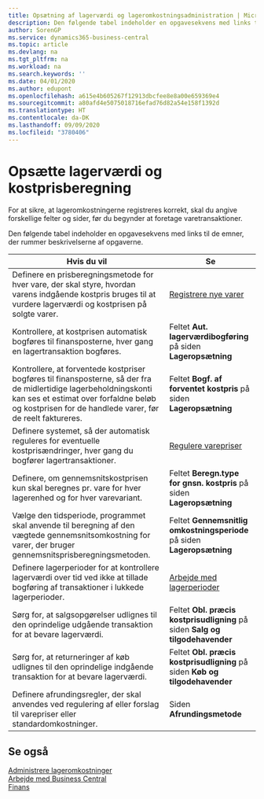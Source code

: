 ```yaml
---
title: Opsætning af lagerværdi og lageromkostningsadministration | Microsoft Docs
description: Den følgende tabel indeholder en opgavesekvens med links til de emner, der rummer beskrivelserne af opgaverne.
author: SorenGP
ms.service: dynamics365-business-central
ms.topic: article
ms.devlang: na
ms.tgt_pltfrm: na
ms.workload: na
ms.search.keywords: ''
ms.date: 04/01/2020
ms.author: edupont
ms.openlocfilehash: a615e4b605267f12913dbcfee8e8a00e659369e4
ms.sourcegitcommit: a80afd4e5075018716efad76d82a54e158f1392d
ms.translationtype: HT
ms.contentlocale: da-DK
ms.lasthandoff: 09/09/2020
ms.locfileid: "3780406"
---
```

# <a name="setting-up-inventory-valuation-and-costing"></a>Opsætte lagerværdi og kostprisberegning
For at sikre, at lageromkostningerne registreres korrekt, skal du angive forskellige felter og sider, før du begynder at foretage varetransaktioner.

Den følgende tabel indeholder en opgavesekvens med links til de emner, der rummer beskrivelserne af opgaverne.

|**Hvis du vil**|**Se**|  
|------------|-------------|  
|Definere en prisberegningsmetode for hver vare, der skal styre, hvordan varens indgående kostpris bruges til at vurdere lagerværdi og kostprisen på solgte varer.|[Registrere nye varer](inventory-how-register-new-items.md)|  
|Kontrollere, at kostprisen automatisk bogføres til finansposterne, hver gang en lagertransaktion bogføres.|Feltet **Aut. lagerværdibogføring** på siden **Lageropsætning**|  
|Kontrollere, at forventede kostpriser bogføres til finansposterne, så der fra de midlertidige lagerbeholdningskonti kan ses et estimat over forfaldne beløb og kostprisen for de handlede varer, før de reelt faktureres.|Feltet **Bogf. af forventet kostpris** på siden **Lageropsætning**|  
|Definere systemet, så der automatisk reguleres for eventuelle kostprisændringer, hver gang du bogfører lagertransaktioner.|[Regulere varepriser](inventory-how-adjust-item-costs.md)|  
|Definere, om gennemsnitskostprisen kun skal beregnes pr. vare for hver lagerenhed og for hver varevariant.|Feltet **Beregn.type for gnsn. kostpris** på siden **Lageropsætning**|  
|Vælge den tidsperiode, programmet skal anvende til beregning af den vægtede gennemsnitsomkostning for varer, der bruger gennemsnitsprisberegningsmetoden.|Feltet **Gennemsnitlig omkostningsperiode** på siden **Lageropsætning**|  
|Definere lagerperioder for at kontrollere lagerværdi over tid ved ikke at tillade bogføring af transaktioner i lukkede lagerperioder.|[Arbejde med lagerperioder](finance-how-to-work-with-inventory-periods.md)|  
|Sørg for, at salgsopgørelser udlignes til den oprindelige udgående transaktion for at bevare lagerværdi.|Feltet **Obl. præcis kostprisudligning** på siden **Salg og tilgodehavender**|  
|Sørg for, at returneringer af køb udlignes til den oprindelige indgående transaktion for at bevare lagerværdi.|Feltet **Obl. præcis kostprisudligning** på siden **Køb og tilgodehavender**|
|Definere afrundingsregler, der skal anvendes ved regulering af eller forslag til varepriser eller standardomkostninger.|Siden **Afrundingsmetode**|  

## <a name="see-also"></a>Se også  
[Administrere lageromkostninger](finance-manage-inventory-costs.md)  
[Arbejde med Business Central](ui-work-product.md)  
[Finans](finance.md)  
